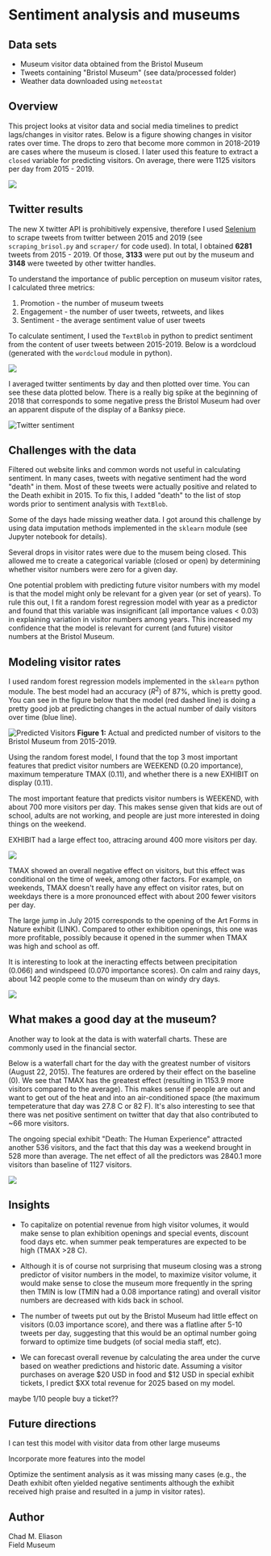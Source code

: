 # Sentiment analysis and museums

## Data sets

- Museum visitor data obtained from the Bristol Museum [](https://opendata.bristol.gov.uk)
- Tweets containing "Bristol Museum" (see data/processed folder)
- Weather data downloaded using `meteostat`

## Overview

This project looks at visitor data and social media timelines to predict lags/changes in visitor rates. Below is a figure showing changes in visitor rates over time. The drops to zero that become more common in 2018-2019 are cases where the museum is closed. I later used this feature to extract a ``closed`` variable for predicting visitors. On average, there were 1125 visitors per day from 2015 - 2019.

![](figs/visitors_bristol.png)

## Twitter results

The new X twitter API is prohibitively expensive, therefore I used [Selenium](https://github.com/godkingjay/selenium-twitter-scraper) to scrape tweets from twitter between 2015 and 2019 (see `scraping_brisol.py` and `scraper/` for code used). In total, I obtained __6281__ tweets from 2015 - 2019. Of those, __3133__ were put out by the museum and __3148__ were tweeted by other twitter handles.

To understand the importance of public perception on museum visitor rates, I calculated three metrics:

1. Promotion - the number of museum tweets
2. Engagement - the number of user tweets, retweets, and likes
3. Sentiment - the average sentiment value of user tweets

To calculate sentiment, I used the `TextBlob` in python to predict sentiment from the content of user tweets between 2015-2019. Below is a wordcloud (generated with the `wordcloud` module in python).

![](figs/wordcloud.png)

I averaged twitter sentiments by day and then plotted over time. You can see these data plotted below. There is a really big spike at the beginning of 2018 that corresponds to some negative press the Bristol Museum had over an apparent dispute of the display of a Banksy piece.

![Twitter sentiment](figs/timeline_sentiment_bristol.png)

## Challenges with the data

Filtered out website links and common words not useful in calculating sentiment. In many cases, tweets with negative sentiment had the word "death" in them. Most of these tweets were actually positive and related to the Death exhibit in 2015. To fix this, I added "death" to the list of stop words prior to sentiment analysis with `TextBlob`. 

Some of the days hade missing weather data. I got around this challenge by using data imputation methods implemented in the `sklearn` module (see Jupyter notebook for details).

Several drops in visitor rates were due to the musem being closed. This allowed me to create a categorical variable (closed or open) by determining whether visitor numbers were zero for a given day.

One potential problem with predicting future visitor numbers with my model is that the model might only be relevant for a given year (or set of years). To rule this out, I fit a random forest regression model with year as a predictor and found that this variable was insignificant (all importance values < 0.03) in explaining variation in visitor numbers among years. This increased my confidence that the model is relevant for current (and future) visitor numbers at the Bristol Museum.

## Modeling visitor rates

I used random forest regression models implemented in the `sklearn` python module. The best model had an accuracy ($R^2$) of 87%, which is pretty good. You can see in the figure below that the model (red dashed line) is doing a pretty good job at predicting changes in the actual number of daily visitors over time (blue line).

![Predicted Visitors](figs/visitors_predicted.png)
**Figure 1:** Actual and predicted number of visitors to the Bristol Museum from 2015-2019.

Using the random forest model, I found that the top 3 most important features that predict visitor numbers are WEEKEND (0.20 importance), maximum temperature TMAX (0.11), and whether there is a new EXHIBIT on display (0.11).

The most important feature that predicts visitor numbers is WEEKEND, with about 700 more visitors per day. This makes sense given that kids are out of school, adults are not working, and people are just more interested in doing things on the weekend.

EXHIBIT had a large effect too, attracing around 400 more visitors per day.

![](figs/pdp_weekend.png)

TMAX showed an overall negative effect on visitors, but this effect was conditional on the time of week, among other factors. For example, on weekends, TMAX doesn't really have any effect on visitor rates, but on weekdays there is a more pronounced effect with about 200 fewer visitors per day.

The large jump in July 2015 corresponds to the opening of the Art Forms in Nature exhibit (LINK). Compared to other exhibition openings, this one was more profitable, possibly because it opened in the summer when TMAX was high and school as off.

<!-- ![](figs/pdp_weekend_tmax.png) -->

It is interesting to look at the ineracting effects between precipitation (0.066) and windspeed (0.070 importance scores). On calm and rainy days, about 142 people come to the museum than on windy dry days. 

![](figs/pdp_wspd_prcp.png)

## What makes a good day at the museum?

Another way to look at the data is with waterfall charts. These are commonly used in the financial sector.

Below is a waterfall chart for the day with the greatest number of visitors (August 22, 2015). The features are ordered by their effect on the baseline (0). We see that TMAX has the greatest effect (resulting in 1153.9 more visitors compared to the average). This makes sense if people are out and want to get out of the heat and into an air-conditioned space (the maximum tempeterature that day was 27.8 C or 82 F). It's also interesting to see that there was net positive sentiment on twitter that day that also contributed to ~66 more visitors.

The ongoing special exhibit "Death: The Human Experience" attracted another 536 visitors, and the fact that this day was a weekend brought in 528 more than average. The net effect of all the predictors was 2840.1 more visitors than baseline of 1127 visitors.

![](figs/waterfall_max.png)

## Insights

- To capitalize on potential revenue from high visitor volumes, it would make sense to plan exhibition openings and special events, discount food days etc. when summer peak temperatures are expected to be high (TMAX >28 C).

- Although it is of course not surprising that museum closing was a strong predictor of visitor numbers in the model, to maximize visitor volume, it would make sense to close the museum more frequently in the spring then TMIN is low (TMIN had a 0.08 importance rating) and overall visitor numbers are decreased with kids back in school.

- The number of tweets put out by the Bristol Museum had little effect on visitors (0.03 importance score), and there was a flatline after 5-10 tweets per day, suggesting that this would be an optimal number going forward to optimize time budgets (of social media staff, etc).

- We can forecast overall revenue by calculating the area under the curve based on weather predictions and historic date. Assuming a visitor purchases on average $20 USD in food and $12 USD in special exhibit tickets, I predict $XX total revenue for 2025 based on my model.

maybe 1/10 people buy a ticket??


## Future directions

I can test this model with visitor data from other large museums

Incorporate more features into the model

Optimize the sentiment analysis as it was missing many cases (e.g., the Death exhibit often yielded negative sentiments although the exhibit received high praise and resulted in a jump in visitor rates).

## Author

Chad M. Eliason  
Field Museum

